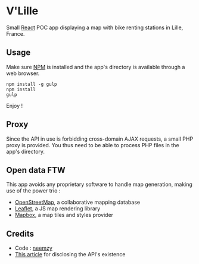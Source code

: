 # V'Lille

Small [React](https://facebook.github.io/react/) POC app displaying a map with bike renting stations in Lille, France.

## Usage

Make sure [NPM](https://www.npmjs.org/) is installed and the app's directory is available through a web browser.

```
npm install -g gulp
npm install
gulp
```

Enjoy !

## Proxy

Since the API in use is forbidding cross-domain AJAX requests, a small PHP proxy is provided. You thus need to be able to process PHP files in the app's directory.

## Open data FTW

This app avoids any proprietary software to handle map generation, making use of the power trio :
- [OpenStreetMap](https://www.openstreetmap.org), a collaborative mapping database
- [Leaflet](http://leafletjs.com/), a JS map rendering library
- [Mapbox](https://www.mapbox.com/), a map tiles and styles provider

## Credits

- Code : [neemzy](https://github.com/neemzy)
- [This article](http://mouth.sigill.org/acces-aux-donnees-vlille/) for disclosing the API's existence
